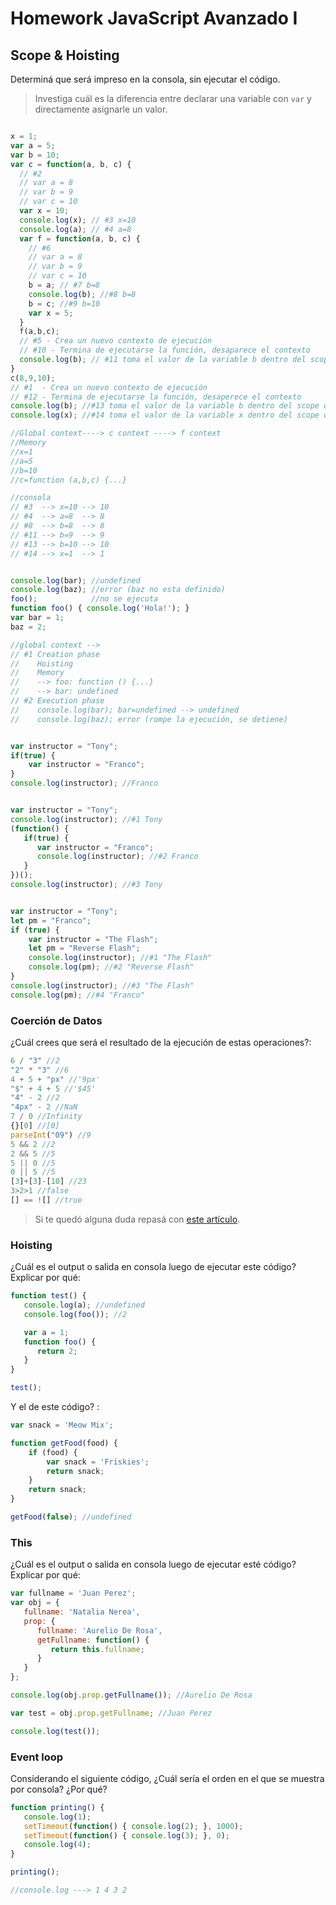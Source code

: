 
# Homework JavaScript Avanzado I

## Scope & Hoisting

Determiná que será impreso en la consola, sin ejecutar el código.

> Investiga cuál es la diferencia entre declarar una variable con `var` y directamente asignarle un valor.

```javascript

x = 1;
var a = 5;
var b = 10;
var c = function(a, b, c) {
  // #2 
  // var a = 8
  // var b = 9
  // var c = 10
  var x = 10;
  console.log(x); // #3 x=10
  console.log(a); // #4 a=8
  var f = function(a, b, c) {
    // #6
    // var a = 8
    // var b = 9
    // var c = 10
    b = a; // #7 b=8
    console.log(b); //#8 b=8
    b = c; //#9 b=10
    var x = 5;
  }
  f(a,b,c); 
  // #5 - Crea un nuevo contexto de ejecución
  // #10 - Termina de ejecutarse la función, desaparece el contexto
  console.log(b); // #11 toma el valor de la variable b dentro del scope que se encuentra, b=9
}
c(8,9,10); 
// #1  - Crea un nuevo contexto de ejecución
// #12 - Termina de ejecutarse la función, desaperece el contexto
console.log(b); //#13 toma el valor de la variable b dentro del scope que se encuentra, b=10
console.log(x); //#14 toma el valor de la variable x dentro del scope que se encuentra, x=1

//Global context----> c context ----> f context
//Memory
//x=1
//a=5
//b=10
//c=function (a,b,c) {...}

//consola
// #3  --> x=10 --> 10
// #4  --> a=8  --> 8
// #8  --> b=8  --> 8
// #11 --> b=9  --> 9 
// #13 --> b=10 --> 10
// #14 --> x=1  --> 1

```

```javascript

console.log(bar); //undefined
console.log(baz); //error (baz no esta definido)
foo();            //no se ejecuta
function foo() { console.log('Hola!'); }
var bar = 1;
baz = 2;

//global context --> 
// #1 Creation phase
//    Hoisting
//    Memory
//    --> foo: function () {...}
//    --> bar: undefined
// #2 Execution phase
//    console.log(bar); bar=undefined --> undefined
//    console.log(baz); error (rompe la ejecución, se detiene)

```

```javascript

var instructor = "Tony";
if(true) {
    var instructor = "Franco";
}
console.log(instructor); //Franco

```

```javascript

var instructor = "Tony";
console.log(instructor); //#1 Tony
(function() {
   if(true) {
      var instructor = "Franco";
      console.log(instructor); //#2 Franco
   }
})();
console.log(instructor); //#3 Tony

```

```javascript

var instructor = "Tony";
let pm = "Franco";
if (true) {
    var instructor = "The Flash";
    let pm = "Reverse Flash";
    console.log(instructor); //#1 "The Flash"
    console.log(pm); //#2 "Reverse Flash"
}
console.log(instructor); //#3 "The Flash"
console.log(pm); //#4 "Franco"

```
### Coerción de Datos

¿Cuál crees que será el resultado de la ejecución de estas operaciones?:

```javascript
6 / "3" //2
"2" * "3" //6
4 + 5 + "px" //'9px'
"$" + 4 + 5 //'$45'
"4" - 2 //2
"4px" - 2 //NaN
7 / 0 //Infinity
{}[0] //[0]
parseInt("09") //9
5 && 2 //2
2 && 5 //5
5 || 0 //5
0 || 5 //5
[3]+[3]-[10] //23
3>2>1 //false
[] == ![] //true
```

> Si te quedó alguna duda repasá con [este artículo](http://javascript.info/tutorial/object-conversion).


### Hoisting

¿Cuál es el output o salida en consola luego de ejecutar este código? Explicar por qué:

```javascript
function test() {
   console.log(a); //undefined
   console.log(foo()); //2

   var a = 1;
   function foo() {
      return 2;
   }
}

test();
```

Y el de este código? :

```javascript
var snack = 'Meow Mix';

function getFood(food) {
    if (food) {
        var snack = 'Friskies';
        return snack; 
    }
    return snack;
}

getFood(false); //undefined
```


### This

¿Cuál es el output o salida en consola luego de ejecutar esté código? Explicar por qué:

```javascript
var fullname = 'Juan Perez';
var obj = {
   fullname: 'Natalia Nerea',
   prop: {
      fullname: 'Aurelio De Rosa',
      getFullname: function() {
         return this.fullname;
      }
   }
};

console.log(obj.prop.getFullname()); //Aurelio De Rosa

var test = obj.prop.getFullname; //Juan Perez

console.log(test());
```

### Event loop

Considerando el siguiente código, ¿Cuál sería el orden en el que se muestra por consola? ¿Por qué?

```javascript
function printing() {
   console.log(1);
   setTimeout(function() { console.log(2); }, 1000);
   setTimeout(function() { console.log(3); }, 0);
   console.log(4);
}

printing();

//console.log ---> 1 4 3 2 
```
